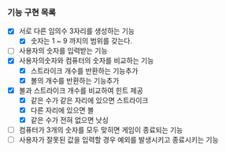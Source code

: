 ### 기능 구현 목록
- [x] 서로 다른 임의수 3자리를 생성하는 기능
  - [x] 숫자는 1 ~ 9 까지의 범위를 갖는다.
- [ ] 사용자의 숫자를 입력받는 기능
- [x] 사용자의숫자와 컴퓨터의 숫자를 비교하는 기능
  - [x] 스트라이크 개수를 반환하는 기능추가
  - [x] 볼의 개수를 반환하는 기능추가
- [x] 볼과 스트라이크 개수를 비교하여 힌트 제공
  - [x] 같은 수가 같은 자리에 있으면 스트라이크 
  - [x] 다른 자리에 있으면 볼
  - [x] 같은 수가 전혀 없으면 낫싱
- [ ] 컴퓨터가 3개의 숫자를 모두 맞히면 게임이 종료되는 기능
- [ ] 사용자가 잘못된 값을 입력할 경우 예외를 발생시키고 종료시키는 기능
